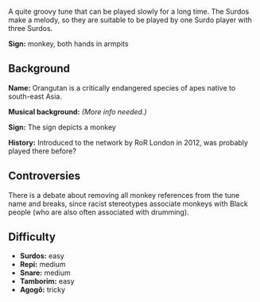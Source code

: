 A quite groovy tune that can be played slowly for a long time. The Surdos make a melody, so they are suitable to be
played by one Surdo player with three Surdos.

**Sign:** monkey, both hands in armpits

## Background

**Name:** Orangutan is a critically endangered species of apes native to south-east  Asia.

**Musical background:** *(More info needed.)*

**Sign:** The sign depicts a monkey

**History:** Introduced to the network by RoR London in 2012, was probably played there before?

## Controversies

There is a debate about removing all monkey references from the tune name and breaks, since racist stereotypes associate monkeys with Black people (who are also often associated with drumming).

## Difficulty

* **Surdos:** easy
* **Repi:** medium
* **Snare:** medium
* **Tamborim:** easy
* **Agogô:** tricky